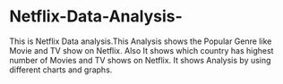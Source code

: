 # Netflix-Data-Analysis-
This is Netflix Data analysis.This Analysis shows the Popular Genre like Movie and TV show on Netflix.
Also It shows which country has highest number of Movies and TV shows on Netflix.
It shows Analysis by using different charts and graphs. 
